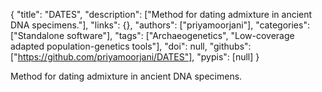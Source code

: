 {
  "title": "DATES",
  "description": ["Method for dating admixture in ancient DNA specimens."],
  "links": {},
  "authors": ["priyamoorjani"],
  "categories": ["Standalone software"],
  "tags": ["Archaeogenetics", "Low-coverage adapted population-genetics tools"],
  "doi": null,
  "githubs": ["https://github.com/priyamoorjani/DATES"],
  "pypis": [null]
}

<!-- Generated by csv2md.R – do not edit by hand -->

Method for dating admixture in ancient DNA specimens.